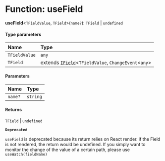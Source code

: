 # Function: useField

**useField**<`TFieldValue`, `TField`>(`name?`): `TField` | `undefined`

#### Type parameters

| Name | Type |
| :------ | :------ |
| `TFieldValue` | `any` |
| `TField` | extends [`IField`](/en/auto-docs/fixed-layout-editor/interfaces/IField.md)<`TFieldValue`, `ChangeEvent`<`any`> | `TFieldValue`> | [`IFieldArray`](/en/auto-docs/fixed-layout-editor/interfaces/IFieldArray.md)<`TFieldValue`> = [`IField`](/en/auto-docs/fixed-layout-editor/interfaces/IField.md)<`TFieldValue`, `ChangeEvent`<`any`> | `TFieldValue`> |

#### Parameters

| Name | Type |
| :------ | :------ |
| `name?` | `string` |

#### Returns

`TField` | `undefined`

**`Deprecated`**

`useField` is deprecated because its return relies on React render. if the Field is not rendered, the return would be
undefined. If you simply want to monitor the change of the value of a certain path, please use `useWatch(fieldName)`
